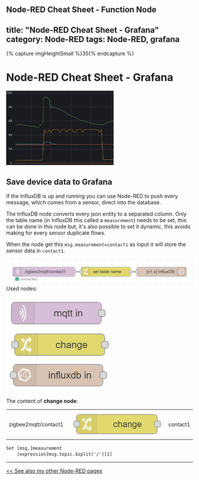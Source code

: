 Node-RED Cheat Sheet - Function Node
---
title: "Node-RED Cheat Sheet - Grafana"
category:  Node-RED
tags:  Node-RED, grafana
---
{% capture imgHeightSmall %}35{% endcapture %}
# Node-RED Cheat Sheet - Grafana


<img src="../esphome/orcon_images/grafana_shower_humidity.jpg" height="200px">

## Save device data to Grafana
If the InfluxDB is up and running you can use Node-RED to push every message, which comes from a sensor, direct into the database.

The InfluxDB node converts every json entity to a separated column.
Only the table name (in InfluxDB this called a `measurement`) needs to be set, this can be done in this node but, it's also possible to set it dynamic, this avoids making for every sensor duplicate flows. 

When the node get this `msg.measurement=contact1` as input it will store the sensor data in `contact1`.

![Save device data to InfluxDB](images/save_to_grafana.png)
Used nodes:

<img src="images/nodes/node_mqtt_in.png" height="{{imgHeightSmall}}px">
<img src="images/nodes/node_change.png" height="{{imgHeightSmall}}px">
<img src="images/nodes/node_influxdb_in.png" height="{{imgHeightSmall}}px">

The content of **change node**:

<div class="nodered">

|                      |                                                                   |          |
|:---------------------|-------------------------------------------------------------------|---------:|
| zigbee2mqtt/contact1 | <img src="images/nodes/node_change.png" height="{{imgHeight}}px"> | contact1 |

</div>

```
Set [msg.]measurement
    [expression]msg.topic.$split('/')[1]
```



---
[<< See also my other Node-RED pages](index)
